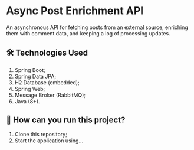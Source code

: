 # Async Post Enrichment API
An asynchronous API for fetching posts from an external source, enriching them with comment data, and keeping a log of processing updates.

## 🛠️ Technologies Used
1. Spring Boot;
2. Spring Data JPA;
3. H2 Database (embedded);
4. Spring Web;
5. Message Broker (RabbitMQ);
6. Java (8+).

## 🏃 How can you run this project?
1. Clone this repository;
2. Start the application using...
